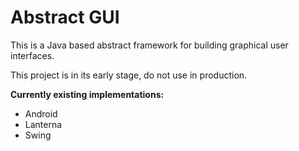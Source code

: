# Abstract GUI

This is a Java based abstract framework for building graphical user interfaces.

This project is in its early stage, do not use in production.

**Currently existing implementations:**

- Android
- Lanterna
- Swing
